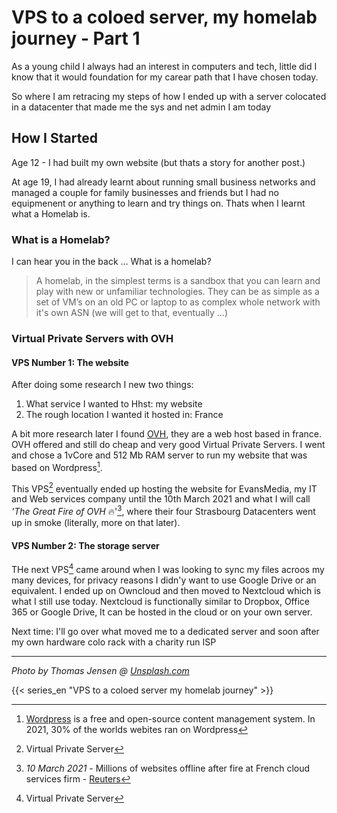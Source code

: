 # VPS to a coloed server, my homelab journey - Part 1

As a young child I always had an interest in computers and tech, little did I know that it would foundation for my carear path that I have chosen today.

So where I am retracing my steps of how I ended up with a server colocated in a datacenter that made me the sys and net admin I am today

## How I Started
Age 12 - I had built my own website (but thats a story for another post.)

At age 19, I had already learnt about running small business networks and managed a couple for family businesses and friends but I had no equipmenent or anything to learn and try things on. Thats when I learnt what a Homelab is.

### What is a Homelab?
I can hear you in the back ... What is a homelab?
> A homelab, in the simplest terms is a sandbox that you can learn and play with new or unfamiliar technologies.  They can be as simple as a set of VM’s on an old PC or laptop to as complex whole network with it's own ASN (we will get to that, eventually ...)

### Virtual Private Servers with OVH

#### VPS Number 1: The website
After doing some research I new two things:

1. What service I wanted to Hhst: my website
1. The rough location I wanted it hosted in: France

A bit more research later I found [OVH](https://ovh.fr), they are a web host based in france. OVH offered and still do cheap and very good Virtual Private Servers. I went and chose a 1vCore and 512 Mb RAM server to run my website that was based on Wordpress[^wordpress]. 

This VPS[^vps] eventually ended up hosting the website for EvansMedia, my IT and Web services company until the 10th March 2021 and what I will call *'The Great Fire of OVH* :fire:'[^ovhfire], where their four Strasbourg Datacenters went up in smoke (literally, more on that later).

[^wordpress]: [Wordpress](https://wordpress.org) is a free and open-source content management system. In 2021, 30% of the worlds webites ran on Wordpress

[^vps]: Virtual Private Server
[^ovhfire]: *10 March 2021* - Millions of websites offline after fire at French cloud services firm - [Reuters](https://www.reuters.com/article/us-france-ovh-fire-idUSKBN2B20NU)
#### VPS Number 2: The storage server
THe next VPS[^vps] came around when I was looking to sync my files acroos my many devices, for privacy reasons I didn'y want to use Google Drive or an equivalent. I ended up on Owncloud and then moved to Nextcloud which is what I still use today. Nextcloud is functionally similar to Dropbox, Office 365 or Google Drive, It can be hosted in the cloud or on your own server.

Next time: I'll go over what moved me to a dedicated server and soon after my own hardware colo rack with a charity run ISP


---
_Photo by Thomas Jensen @ [Unsplash.com](https://unsplash.com/@thomasjsn?utm_source=unsplash&utm_medium=referral&utm_content=creditCopyText)_
  
{{< series_en "VPS to a coloed server my homelab journey" >}}
